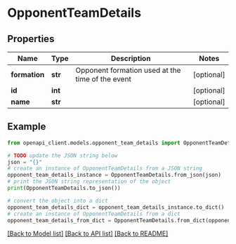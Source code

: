 # OpponentTeamDetails


## Properties

Name | Type | Description | Notes
------------ | ------------- | ------------- | -------------
**formation** | **str** | Opponent formation used at the time of the event | [optional] 
**id** | **int** |  | [optional] 
**name** | **str** |  | [optional] 

## Example

```python
from openapi_client.models.opponent_team_details import OpponentTeamDetails

# TODO update the JSON string below
json = "{}"
# create an instance of OpponentTeamDetails from a JSON string
opponent_team_details_instance = OpponentTeamDetails.from_json(json)
# print the JSON string representation of the object
print(OpponentTeamDetails.to_json())

# convert the object into a dict
opponent_team_details_dict = opponent_team_details_instance.to_dict()
# create an instance of OpponentTeamDetails from a dict
opponent_team_details_from_dict = OpponentTeamDetails.from_dict(opponent_team_details_dict)
```
[[Back to Model list]](../README.md#documentation-for-models) [[Back to API list]](../README.md#documentation-for-api-endpoints) [[Back to README]](../README.md)


